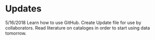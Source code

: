 # Updates

5/16/2018
Learn how to use GitHub. 
Create Update file for use by collaborators.
Read literature on cataloges in order to start using data tomorrow.
